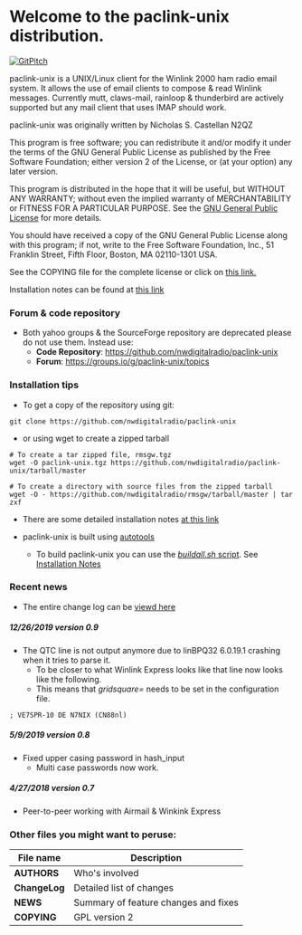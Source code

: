 # Welcome to the paclink-unix distribution.

[![GitPitch](https://gitpitch.com/assets/badge.svg)](https://gitpitch.com/nwdigitalradio/paclink-unix/master)

paclink-unix is a UNIX/Linux client for the Winlink 2000 ham radio email
system. It allows the use of email clients to compose & read Winlink
messages. Currently mutt, claws-mail, rainloop & thunderbird are
actively supported but any mail client that uses IMAP should work.

paclink-unix was originally written by Nicholas S. Castellan N2QZ

This program is free software; you can redistribute it and/or modify
it under the terms of the GNU General Public License as published by
the Free Software Foundation; either version 2 of the License, or
(at your option) any later version.

This program is distributed in the hope that it will be useful,
but WITHOUT ANY WARRANTY; without even the implied warranty of
MERCHANTABILITY or FITNESS FOR A PARTICULAR PURPOSE.  See the
[GNU General Public License](http://www.gnu.org/licenses/gpl-2.0.html) for more details.

You should have received a copy of the GNU General Public License along
with this program; if not, write to the Free Software Foundation, Inc.,
51 Franklin Street, Fifth Floor, Boston, MA 02110-1301 USA.

See the COPYING file for the complete license or click on [this
link.](http://www.gnu.org/licenses/gpl-2.0.html)

Installation notes can be found at [this
link](https://github.com/nwdigitalradio/paclink-unix/blob/master/INSTALL.md)

### Forum & code repository
* Both yahoo groups & the SourceForge repository are deprecated please
do not use them. Instead use:
  * __Code Repository__:
  https://github.com/nwdigitalradio/paclink-unix
  * __Forum__: https://groups.io/g/paclink-unix/topics

### Installation tips
* To get a copy of the repository using git:

```
git clone https://github.com/nwdigitalradio/paclink-unix
```
* or using wget to create a zipped tarball
```
# To create a tar zipped file, rmsgw.tgz
wget -O paclink-unix.tgz https://github.com/nwdigitalradio/paclink-unix/tarball/master

# To create a directory with source files from the zipped tarball
wget -O - https://github.com/nwdigitalradio/rmsgw/tarball/master | tar zxf
```

* There are some detailed installation notes [at this
link](http://bazaudi.com/plu/doku.php)

* paclink-unix is built using
[autotools](https://www.gnu.org/software/automake/manual/html_node/Autotools-Introduction.html)
  * To build paclink-unix you can use the [_buildall.sh_
  script](https://github.com/nwdigitalradio/paclink-unix/blob/master/buildall.sh). See
  [Installation
  Notes](https://github.com/nwdigitalradio/paclink-unix/blob/master/INSTALL.md)

### Recent news

* The entire change log can be [viewd
here](https://github.com/nwdigitalradio/paclink-unix/blob/master/ChangeLog)

##### 12/26/2019 version 0.9
* The QTC line is not output anymore due to linBPQ32 6.0.19.1 crashing when it tries to parse it.
  *  To be closer to what Winlink Express looks like that line now looks like the following.
  * This means that _gridsquare=_ needs to be set in the configuration file.
```
; VE7SPR-10 DE N7NIX (CN88nl)
```

##### 5/9/2019 version 0.8
* Fixed upper casing password in hash_input
  * Multi case passwords now work.

##### 4/27/2018 version 0.7
* Peer-to-peer working with Airmail & Winkink Express


### Other files you might want to peruse:

| File name     |  Description  |
| --------------|---------------|
| **AUTHORS**	| Who's involved |
| **ChangeLog**	| Detailed list of changes |
| **NEWS**	| Summary of feature changes and fixes |
| **COPYING**   | GPL version 2 |

